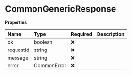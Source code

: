 # CommonGenericResponse

**Properties**

| Name      | Type        | Required | Description |
| :-------- | :---------- | :------- | :---------- |
| ok        | boolean     | ❌       |             |
| requestId | string      | ❌       |             |
| message   | string      | ❌       |             |
| error     | CommonError | ❌       |             |

<!-- This file was generated by liblab | https://liblab.com/ -->
